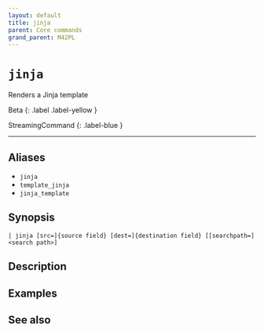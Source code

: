 ```yaml
---
layout: default
title: jinja
parent: Core commands
grand_parent: M42PL
---
```


# `jinja`

Renders a Jinja template

Beta
{: .label .label-yellow }

StreamingCommand
{: .label-blue }

---



## Aliases

* `jinja`
* `template_jinja`
* `jinja_template`


## Synopsis

```shell
| jinja [src=]{source field} [dest=]{destination field} [[searchpath=]<search path>]
```


## Description

## Examples

## See also

